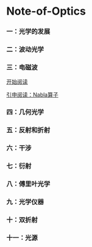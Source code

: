 # Note-of-Optics

### 一：光学的发展

### 二：波动光学

### 三：电磁波

[开始阅读](https://github.com/Reuben-Sun/Note-of-Optics/blob/main/%E7%94%B5%E7%A3%81%E6%B3%A2.md)

[引申阅读：Nabla算子](https://github.com/Reuben-Sun/Note-of-Optics/blob/main/Nabla%E7%AE%97%E5%AD%90.md)

### 四：几何光学

### 五：反射和折射

### 六：干涉

### 七：衍射

### 八：傅里叶光学

### 九：光学仪器

### 十：双折射

### 十一：光源

